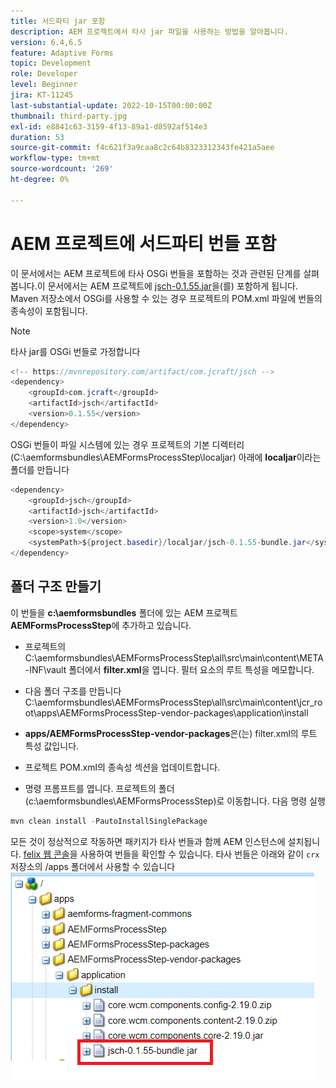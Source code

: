 ```yaml
---
title: 서드파티 jar 포함
description: AEM 프로젝트에서 타사 jar 파일을 사용하는 방법을 알아봅니다.
version: 6.4,6.5
feature: Adaptive Forms
topic: Development
role: Developer
level: Beginner
jira: KT-11245
last-substantial-update: 2022-10-15T00:00:00Z
thumbnail: third-party.jpg
exl-id: e8841c63-3159-4f13-89a1-d8592af514e3
duration: 53
source-git-commit: f4c621f3a9caa8c2c64b8323312343fe421a5aee
workflow-type: tm+mt
source-wordcount: '269'
ht-degree: 0%

---
```


# AEM 프로젝트에 서드파티 번들 포함

이 문서에서는 AEM 프로젝트에 타사 OSGi 번들을 포함하는 것과 관련된 단계를 살펴봅니다.이 문서에서는 AEM 프로젝트에 [jsch-0.1.55.jar](https://repo1.maven.org/maven2/com/jcraft/jsch/0.1.55/jsch-0.1.55.jar)을(를) 포함하게 됩니다.  Maven 저장소에서 OSGi를 사용할 수 있는 경우 프로젝트의 POM.xml 파일에 번들의 종속성이 포함됩니다.

>[!NOTE]
> 타사 jar를 OSGi 번들로 가정합니다

```java
<!-- https://mvnrepository.com/artifact/com.jcraft/jsch -->
<dependency>
    <groupId>com.jcraft</groupId>
    <artifactId>jsch</artifactId>
    <version>0.1.55</version>
</dependency>
```

OSGi 번들이 파일 시스템에 있는 경우 프로젝트의 기본 디렉터리(C:\aemformsbundles\AEMFormsProcessStep\localjar) 아래에 **localjar**&#x200B;이라는 폴더를 만듭니다

```java
<dependency>
    <groupId>jsch</groupId>
    <artifactId>jsch</artifactId>
    <version>1.0</version>
    <scope>system</scope>
    <systemPath>${project.basedir}/localjar/jsch-0.1.55-bundle.jar</systemPath>
</dependency>
```

## 폴더 구조 만들기

이 번들을 **c:\aemformsbundles** 폴더에 있는 AEM 프로젝트 **AEMFormsProcessStep**&#x200B;에 추가하고 있습니다.

* 프로젝트의 C:\aemformsbundles\AEMFormsProcessStep\all\src\main\content\META-INF\vault 폴더에서 **filter.xml**을 엽니다.
필터 요소의 루트 특성을 메모합니다.

* 다음 폴더 구조를 만듭니다 C:\aemformsbundles\AEMFormsProcessStep\all\src\main\content\jcr_root\apps\AEMFormsProcessStep-vendor-packages\application\install
* **apps/AEMFormsProcessStep-vendor-packages**&#x200B;은(는) filter.xml의 루트 특성 값입니다.
* 프로젝트 POM.xml의 종속성 섹션을 업데이트합니다.
* 명령 프롬프트를 엽니다. 프로젝트의 폴더(c:\aemformsbundles\AEMFormsProcessStep)로 이동합니다. 다음 명령 실행

```java
mvn clean install -PautoInstallSinglePackage
```

모든 것이 정상적으로 작동하면 패키지가 타사 번들과 함께 AEM 인스턴스에 설치됩니다. [felix 웹 콘솔](http://localhost:4502/system/console/bundles)을 사용하여 번들을 확인할 수 있습니다. 타사 번들은 아래와 같이 `crx` 저장소의 /apps 폴더에서 사용할 수 있습니다
![타사](assets/custom-bundle1.png)
